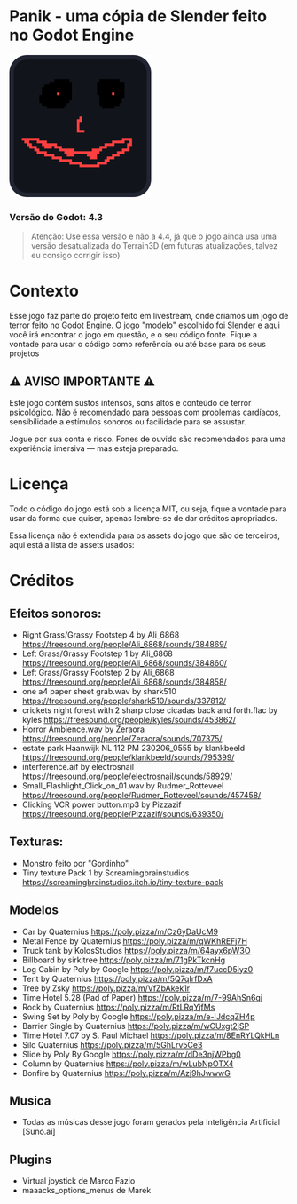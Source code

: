 # Panik - uma cópia de Slender feito no Godot Engine

![icone](icon.svg)

### Versão do Godot: 4.3

> Atenção: Use essa versão e não a 4.4, já que o jogo ainda usa uma versão desatualizada do Terrain3D (em futuras atualizações, talvez eu consigo corrigir isso)

# Contexto

Esse jogo faz parte do projeto feito em livestream, onde criamos um jogo de terror feito no Godot Engine. O jogo "modelo" escolhido foi Slender e
aqui você irá encontrar o jogo em questão, e o seu código fonte. Fique a vontade para usar o código como referência ou até base para os seus projetos

## ⚠️ AVISO IMPORTANTE ⚠️
Este jogo contém sustos intensos, sons altos e conteúdo de terror psicológico.
Não é recomendado para pessoas com problemas cardíacos, sensibilidade a estímulos sonoros ou facilidade para se assustar.

Jogue por sua conta e risco.
Fones de ouvido são recomendados para uma experiência imersiva — mas esteja preparado.

# Licença

Todo o código do jogo está sob a licença MIT, ou seja, fique a vontade para usar da forma que quiser, apenas lembre-se de dar créditos apropriados.

Essa licença não é extendida para os assets do jogo que são de terceiros, aqui está a lista de assets usados:

# Créditos

## Efeitos sonoros:

- Right Grass/Grassy Footstep 4 by Ali_6868 
https://freesound.org/people/Ali_6868/sounds/384869/
- Left Grass/Grassy Footstep 1 by Ali_6868 
https://freesound.org/people/Ali_6868/sounds/384860/
- Left Grass/Grassy Footstep 2 by Ali_6868
https://freesound.org/people/Ali_6868/sounds/384858/
- one a4 paper sheet grab.wav by shark510
https://freesound.org/people/shark510/sounds/337812/
- crickets night forest with 2 sharp close 
cicadas back and forth.flac by kyles
https://freesound.org/people/kyles/sounds/453862/
- Horror Ambience.wav by Zeraora
https://freesound.org/people/Zeraora/sounds/707375/
- estate park Haanwijk NL 112 PM 230206_0555 by klankbeeld
https://freesound.org/people/klankbeeld/sounds/795399/
- interference.aif by electrosnail
https://freesound.org/people/electrosnail/sounds/58929/
- Small_Flashlight_Click_on_01.wav by Rudmer_Rotteveel 
https://freesound.org/people/Rudmer_Rotteveel/sounds/457458/
- Clicking VCR power button.mp3 by Pizzazif
https://freesound.org/people/Pizzazif/sounds/639350/

## Texturas:

- Monstro feito por "Gordinho"
- Tiny texture Pack 1 by Screamingbrainstudios
https://screamingbrainstudios.itch.io/tiny-texture-pack

## Modelos

-  Car by Quaternius
https://poly.pizza/m/Cz6yDaUcM9
- Metal Fence by Quaternius
https://poly.pizza/m/qWKhREFj7H
- Truck tank by KolosStudios
https://poly.pizza/m/64ayx6pW3O
- Billboard by sirkitree
https://poly.pizza/m/71gPkTkcnHg
- Log Cabin by Poly by Google
https://poly.pizza/m/f7uccD5iyz0
- Tent by Quaternius
https://poly.pizza/m/5Q7qIrfDxA
- Tree by Zsky
https://poly.pizza/m/VfZbAkek1r
- Time Hotel 5.28 (Pad of Paper)
https://poly.pizza/m/7-99AhSn6qj
- Rock by Quaternius
https://poly.pizza/m/RtLRqYjfMs
- Swing Set by Poly by Google
https://poly.pizza/m/e-IJdcqZH4p
- Barrier Single by Quaternius
https://poly.pizza/m/wCUxgt2jSP
- Time Hotel 7.07 by S. Paul Michael
https://poly.pizza/m/8EnRYLQkHLn
- Silo Quaternius
https://poly.pizza/m/5GhLrv5Ce3
- Slide by Poly By Google
https://poly.pizza/m/dDe3njWPbg0
- Column by Quaternius
https://poly.pizza/m/wLubNpOTX4
- Bonfire by Quaternius
https://poly.pizza/m/Azj9hJwwwG

## Musica

- Todas as músicas desse jogo foram gerados pela Inteligência Artificial [Suno.ai]

## Plugins

- Virtual joystick de Marco Fazio
- maaacks_options_menus de Marek
